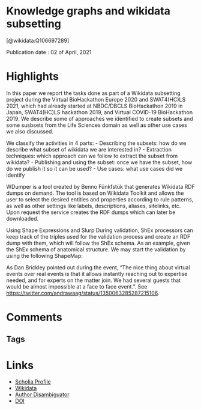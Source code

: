 
Knowledge graphs and wikidata subsetting
========================================
  
  [@wikidata:Q106697289]  
  
Publication date : 02 of April, 2021  

# Highlights

In this paper we report the tasks done as part of a Wikidata subsetting project during the
Virtual BioHackathon Europe 2020 and SWAT4(HC)LS 2021, which had already started at
NBDC/DBCLS BioHackathon 2019 in Japan, SWAT4(HC)LS hackathon 2019, and Virtual
COVID-19 BioHackathon 2019. We describe some of approaches we identified to create subsets
and some susbsets from the Life Sciences domain as well as other use cases we also discussed.

We classify the activities in 4 parts: - Describing the subsets: how do we describe what subset
of wikidata we are interested in? - Extraction techniques: which approach can we follow to
extract the subset from wikidata? - Publishing and using the subset: once we have the subset,
how do we publish it so it can be used? - Use cases: what use cases did we identify

WDumper is a tool created by Benno Fünkfstük that generates Wikidata RDF dumps on
demand. The tool is based on Wikidata Toolkit and allows the user to select the desired entities
and properties according to rule patterns, as well as other settings like labels, descriptions,
aliases, sitelinks, etc. Upon request the service creates the RDF dumps which can later be
downloaded.

Using Shape Expressions and Slurp
During validation, ShEx processors can keep track of the triples used for the validation process
and create an RDF dump with them, which will follow the ShEx schema. As an example, given
the ShEx schema of anatomical structure. We may start the validation by using the following
ShapeMap:

As Dan Brickley pointed out during the event, “The nice thing about virtual events over real
events is that it allows instantly reaching out to expertise needed, and for experts on the
matter join. We had several guests that would be almost impossible at a face to face event.”.
See https://twitter.com/andrawaag/status/1350063285287215106.

# Comments

## Tags

# Links
  
 * [Scholia Profile](https://scholia.toolforge.org/work/Q106697289)  
 * [Wikidata](https://www.wikidata.org/wiki/Q106697289)  
 * [Author Disambiguator](https://author-disambiguator.toolforge.org/work_item_oauth.php?id=Q106697289&batch_id=&match=1&author_list_id=&doit=Get+author+links+for+work)  
 * [DOI](https://doi.org/10.37044/OSF.IO/WU9ET)  
